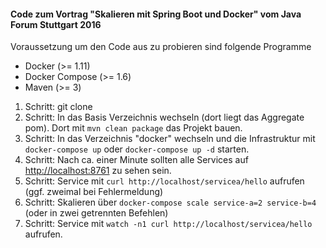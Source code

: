 #### Code zum Vortrag "Skalieren mit Spring Boot und Docker" vom Java Forum Stuttgart 2016

Voraussetzung um den Code aus zu probieren sind folgende Programme
- Docker (>= 1.11)
- Docker Compose (>= 1.6)
- Maven (>= 3)

1. Schritt:
git clone
2. Schritt:
In das Basis Verzeichnis wechseln (dort liegt das Aggregate pom). Dort mit `mvn clean package` das Projekt bauen.
3. Schritt:
In das Verzeichnis "docker" wechseln und die Infrastruktur mit `docker-compose up` oder `docker-compose up -d` starten.
4. Schritt:
Nach ca. einer Minute sollten alle Services auf [http://localhost:8761](http://localhost:8761) zu sehen sein. 
5. Schritt:
Service mit `curl http://localhost/servicea/hello` aufrufen (ggf. zweimal bei Fehlermeldung)
6. Schritt:
Skalieren über `docker-compose scale service-a=2 service-b=4` (oder in zwei getrennten Befehlen)
7. Schritt:
Service mit  `watch -n1 curl http://localhost/servicea/hello` aufrufen.
